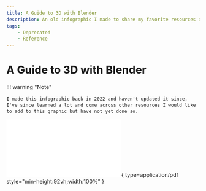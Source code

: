 ```yaml
---
title: A Guide to 3D with Blender
description: An old infographic I made to share my favorite resources about Blender.
tags:
    - Deprecated
    - Reference
---
```


# A Guide to 3D with Blender

!!! warning "Note"
    
    I made this infographic back in 2022 and haven't updated it since.  I've since learned a lot and come across other resources I would like to add to this graphic but have not yet done so.


![guide_to_3d_with_blender.pdf](../../assets/guide_to_3d_with_blender.pdf){ type=application/pdf style="min-height:92vh;width:100%" }